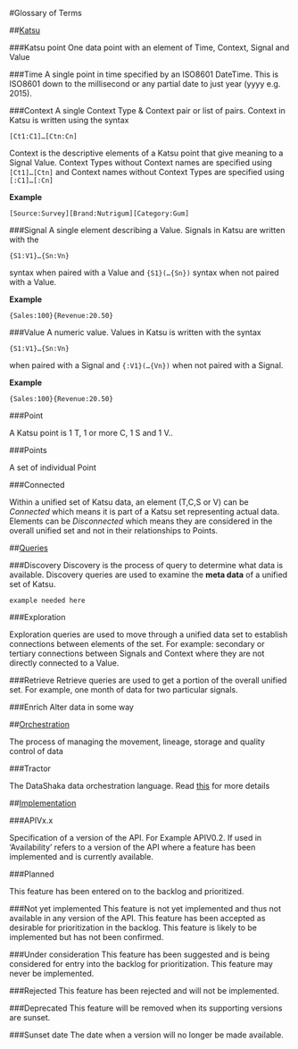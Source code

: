 #Glossary of Terms

##[Katsu](#katsu)

###Katsu point
One data point with an element of Time, Context, Signal and Value

###Time
A single point in time specified by an ISO8601 DateTime. This is ISO8601 down to the millisecond or any partial date to just year (yyyy e.g. 2015).

###Context
A single Context Type & Context pair or list of pairs. Context in Katsu is written using the syntax
```language-katsu
[Ct1:C1]…[Ctn:Cn]
```
Context is the descriptive elements of a Katsu point that give meaning to a Signal Value. Context Types without Context names are specified using `[Ct1]…[Ctn]` and Context names without Context Types are specified using `[:C1]…[:Cn]`

**Example**

```language-katsu
[Source:Survey][Brand:Nutrigum][Category:Gum]
```
###Signal
A single element describing a Value. Signals in Katsu are written with the
```language-katsu
{S1:V1}…{Sn:Vn}
```
syntax when paired with a Value and `{S1}(…{Sn})` syntax when not paired with a Value.

**Example**
```language-katsu
{Sales:100}{Revenue:20.50}
```

###Value
A numeric value. Values in Katsu is written with the syntax 
```language-katsu
{S1:V1}…{Sn:Vn}
```
when paired with a Signal and `{:V1}(…{Vn})` when not paired with a Signal.

**Example**

```language-katsu
{Sales:100}{Revenue:20.50}
```

###Point

A Katsu point is 1 T, 1 or more C, 1 S and 1 V..

###Points

A set of individual Point

###Connected

Within a unified set of Katsu data, an element (T,C,S or V) can be *Connected* which means it is part of a Katsu set representing actual data. Elements can be *Disconnected* which means they are considered in the overall unified set and not in their relationships to Points.


##[Queries](#queries)


###Discovery
Discovery is the process of query to determine what data is available. Discovery queries are used to examine the **meta data** of a unified set of Katsu.

	example needed here


###Exploration

Exploration queries are used to move through a unified data set to establish connections between elements of the set. For example: secondary or tertiary connections between Signals and Context where they are not directly connected to a Value.

###Retrieve
Retrieve queries are used to get a portion of the overall unified set. For example, one month of data for two particular signals.

###Enrich
Alter data in some way

##[Orchestration](#orchestration)

The process of managing the movement, lineage, storage and quality control of data

###Tractor

The DataShaka data orchestration language. Read [this](../../Tractor/Documentation/html/tractor.html) for more details


##[Implementation](#implementation)

###APIVx.x

Specification of a version of the API. For Example APIV0.2. If used in ‘Availability’ refers to a version of the API where a feature has been implemented and is currently available.

###Planned

This feature has been entered on to the backlog and prioritized.

###Not yet implemented
This feature is not yet implemented and thus not available in any version of the API. This feature has been accepted as desirable for prioritization in the backlog. This feature is likely to be implemented but has not been confirmed.

###Under consideration
This feature has been suggested and is being considered for entry into the backlog for prioritization. This feature may never be implemented.

###Rejected
This feature has been rejected and will not be implemented.

###Deprecated
This feature will be removed when its supporting versions are sunset.

###Sunset date
The date when a version will no longer be made available.

